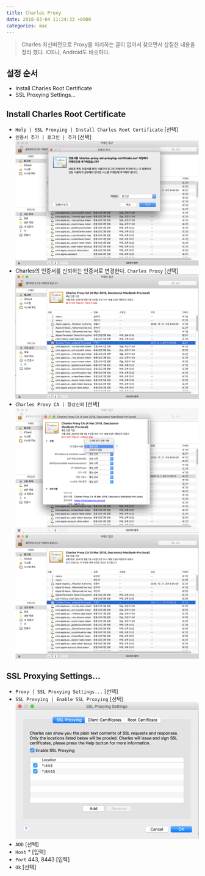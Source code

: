 ```yaml
---
title: Charles Proxy
date: 2018-03-04 11:24:33 +0900
categories: mac
---
```


>Charles 최신버전으로 Proxy를 처리하는 글이 없어서 찾으면서 삽질한 내용을 정리 했다.
>iOS나, Android도 비슷하다.

## 설정 순서
- Install Charles Root Certificate
- SSL Proxying Settings...

## Install Charles Root Certificate
- `Help | SSL Proxying | Install Charles Root Certificate` [선택]
- `인증서 추가 | 로그인 | 추가` [선택]
  ![](/assets/images/install-root-certificate.png)
- Charles의 인증서를 신뢰하는 인증서로 변경한다. `Charles Proxy` [선택]
  ![](/assets/images/install-root-certificate2.png)
- `Charles Proxy CA | 항상신뢰` [선택]
  ![](/assets/images/install-root-certificate3.png)
  ![](/assets/images/install-root-certificate4.png)

## SSL Proxying Settings...
- `Proxy | SSL Proxying Settings...` [선택]
- `SSL Proxying | Enable SSL Proxying` [선택]
  ![](/assets/images/ssl-proxying.png)
- `ADD` [선택]
- `Host` * [입력]
- `Port` 443, 8443 [입력]
- `Ok` [선택]

